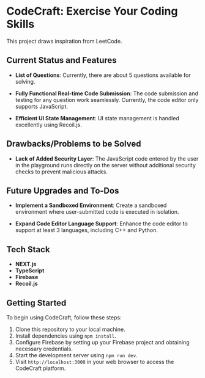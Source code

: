 # CodeCraft: Exercise Your Coding Skills

This project draws inspiration from LeetCode.

## Current Status and Features 

- **List of Questions**: Currently, there are about 5 questions available for solving.
  
- **Fully Functional Real-time Code Submission**: The code submission and testing for any question work seamlessly. Currently, the code editor only supports JavaScript.

- **Efficient UI State Management**: UI state management is handled excellently using Recoil.js.


## Drawbacks/Problems to be Solved
- **Lack of Added Security Layer**: The JavaScript code entered by the user in the playground runs directly on the server without additional security checks to prevent malicious attacks.


## Future Upgrades and To-Dos 
- **Implement a Sandboxed Environment**: Create a sandboxed environment where user-submitted code is executed in isolation.

- **Expand Code Editor Language Support**: Enhance the code editor to support at least 3 languages, including C++ and Python.


## Tech Stack

- **NEXT.js**
- **TypeScript** 
- **Firebase**
- **Recoil.js**


## Getting Started

To begin using CodeCraft, follow these steps:

1. Clone this repository to your local machine.
2. Install dependencies using `npm install`.
3. Configure Firebase by setting up your Firebase project and obtaining necessary credentials.
4. Start the development server using `npm run dev`.
5. Visit `http://localhost:3000` in your web browser to access the CodeCraft platform.

